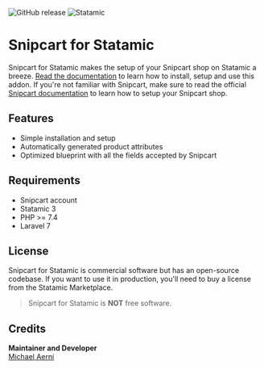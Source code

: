 ![GitHub release](https://flat.badgen.net/github/release/aerni/statamic-snipcart)
![Statamic](https://flat.badgen.net/badge/Statamic/3.0+/FF269E)

# Snipcart for Statamic
Snipcart for Statamic makes the setup of your Snipcart shop on Statamic a breeze. [Read the documentation](https://snipcart.docs.michaelaerni.ch) to learn how to install, setup and use this addon. If you're not familiar with Snipcart, make sure to read the official [Snipcart documentation](https://docs.snipcart.com/v3/) to learn how to setup your Snipcart shop.

## Features
- Simple installation and setup
- Automatically generated product attributes
- Optimized blueprint with all the fields accepted by Snipcart

## Requirements
- Snipcart account
- Statamic 3
- PHP >= 7.4
- Laravel 7

## License
Snipcart for Statamic is commercial software but has an open-source codebase. If you want to use it in production, you'll need to buy a license from the Statamic Marketplace.
>Snipcart for Statamic is **NOT** free software.

## Credits
**Maintainer and Developer**  
[Michael Aerni](https://www.michaelaerni.ch)
